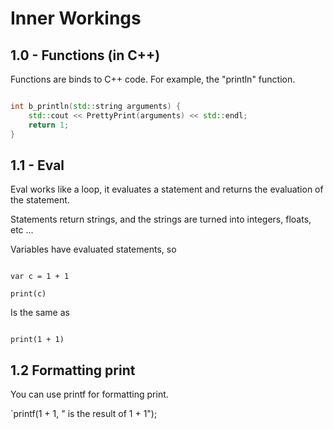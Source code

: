 # Inner Workings

## 1.0 - Functions (in C++)

Functions are binds to C++ code. For example, the "println" function.

```c++

int b_println(std::string arguments) {
    std::cout << PrettyPrint(arguments) << std::endl;
    return 1;
}

```

## 1.1 - Eval

Eval works like a loop, it evaluates a statement and returns the evaluation of the statement.

Statements return strings, and the strings are turned into integers, floats, etc ...

Variables have evaluated statements, so 

```

var c = 1 + 1

print(c)

```

Is the same as 

```

print(1 + 1)

```

## 1.2 Formatting print

You can use printf for formatting print.

`printf(1 + 1, " is the result of 1 + 1");